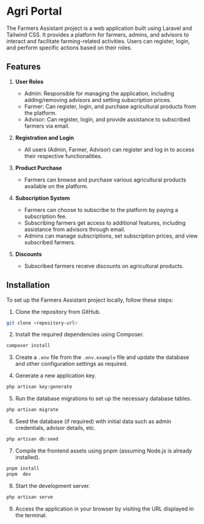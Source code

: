 # Agri Portal

The Farmers Assistant project is a web application built using Laravel and Tailwind CSS. It provides a platform for farmers, admins, and advisors to interact and facilitate farming-related activities. Users can register, login, and perform specific actions based on their roles.

## Features

1. **User Roles**
   - Admin: Responsible for managing the application, including adding/removing advisors and setting subscription prices.
   - Farmer: Can register, login, and purchase agricultural products from the platform.
   - Advisor: Can register, login, and provide assistance to subscribed farmers via email.

2. **Registration and Login**
   - All users (Admin, Farmer, Advisor) can register and log in to access their respective functionalities.

3. **Product Purchase**
   - Farmers can browse and purchase various agricultural products available on the platform.

4. **Subscription System**
   - Farmers can choose to subscribe to the platform by paying a subscription fee.
   - Subscribing farmers get access to additional features, including assistance from advisors through email.
   - Admins can manage subscriptions, set subscription prices, and view subscribed farmers.

5. **Discounts**
   - Subscribed farmers receive discounts on agricultural products.


## Installation

To set up the Farmers Assistant project locally, follow these steps:

1. Clone the repository from GitHub.

```bash
git clone <repository-url>
```

2. Install the required dependencies using Composer.

```bash
composer install
```

3. Create a `.env` file from the `.env.example` file and update the database and other configuration settings as required.

4. Generate a new application key.

```bash
php artisan key:generate
```

5. Run the database migrations to set up the necessary database tables.

```bash
php artisan migrate
```

6. Seed the database (if required) with initial data such as admin credentials, advisor details, etc.

```bash
php artisan db:seed
```

7. Compile the frontend assets using pnpm (assuming Node.js is already installed).

```bash
pnpm install
pnpm  dev
```

8. Start the development server.

```bash
php artisan serve
```

9. Access the application in your browser by visiting the URL displayed in the terminal.
